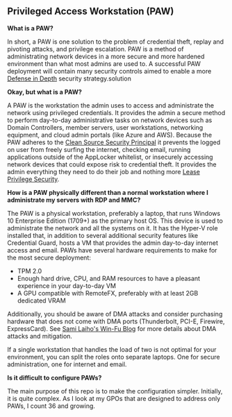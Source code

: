 ## Privileged Access Workstation (PAW)

**What is a PAW?**

In short, a PAW is one solution to the problem of credential theft, replay and pivoting attacks, and privilege escalation.  PAW is a method of administrating network devices in a more secure and more hardened environment than what most admins are used to.  A successful PAW deployment will contain many security controls aimed to enable a more [Defense in Depth](https://en.wikipedia.org/wiki/Defense_in_depth_(computing)) security strategy.solution 

**Okay, but what is a PAW?**

A PAW is the workstation the admin uses to access and administrate the network using privileged credentials.  It provides the admin a secure method to perform day-to-day administrative tasks on network devices such as Domain Controllers, member servers, user workstations, networking equipment, and cloud admin portals (like Azure and AWS).  Because the PAW adheres to the [Clean Source Security Principal](https://docs.microsoft.com/en-us/windows-server/identity/securing-privileged-access/securing-privileged-access-reference-material#CSP_BM) it prevents the logged on user from freely surfing the internet, checking email, running applications outside of the AppLocker whitelist, or insecurely accessing network devices that could expose risk to credential theft.  It provides the admin everything they need to do their job and nothing more [Lease Privilege Security](https://en.wikipedia.org/wiki/Principle_of_least_privilege).

**How is a PAW physically different than a normal workstation where I administrate my servers with RDP and MMC?**

The PAW is a physical workstation, preferably a laptop, that runs Windows 10 Enterprise Edition (1709+) as the primary host OS.  This device is used to administrate the network and all the systems on it.  It has the Hyper-V role installed that, in addition to several additional security features like Credential Guard, hosts a VM that provides the admin day-to-day internet access and email.  PAWs have several hardware requirements to make for the most secure deployment:

- TPM 2.0
- Enough hard drive, CPU, and RAM resources to have a pleasant experience in your day-to-day VM
- A GPU compatible with RemoteFX, preferably with at least 2GB dedicated VRAM

Additionally, you should be aware of DMA attacks and consider purchasing hardware that does not come with DMA ports (Thunderbolt, PCI-E, Firewire, ExpressCard).  See [Sami Laiho's Win-Fu Blog](http://blog.win-fu.com/2017/02/the-true-story-of-windows-10-and-dma.html) for more details about DMA attacks and mitigation.

If a single workstation that handles the load of two is not optimal for your environment, you can split the roles onto separate laptops.  One for secure administration, one for internet and email.  

**Is it difficult to configure PAWs?**

The main purpose of this repo is to make the configuration simpler.  Initially, it is quite complex.  As I look at my GPOs that are designed to address only PAWs, I count 36 and growing.
